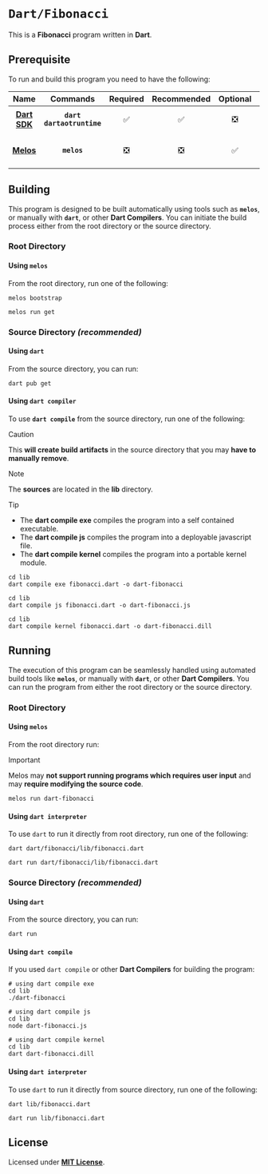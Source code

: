 # `Dart/Fibonacci`

This is a **Fibonacci** program written in **Dart**.

## Prerequisite

To run and build this program you need to have the following:

<div align="center">

| Name | Commands | Required | Recommended | Optional | Notes |
|:----:|:--------:|:--------:|:-----------:|:--------:|:-----:|
| [**Dart SDK**](https://dlang.org/download.html) | **`dart`**<br>**`dartaotruntime`** | &#9989; | &#9989; | &#10062; | **`sudo apt install dart`** |
| [**Melos**](https://gcc.gnu.org) | **`melos`** | &#10062; | &#10062; | &#9989; | **`dart pub global activate melos`** |

</div>

## Building

This program is designed to be built automatically using tools such as **`melos`**, or manually with **`dart`**, or other **Dart Compilers**. You can initiate the build process either from the root directory or the source directory.

### Root Directory

#### Using `melos`

From the root directory, run one of the following:

```
melos bootstrap
```
```
melos run get
```

### Source Directory _(recommended)_

#### Using `dart`

From the source directory, you can run:

```
dart pub get
```

#### Using `dart compiler`

To use **`dart compile`** from the source directory, run one of the following:

> [!CAUTION]
> This **will create build artifacts** in the source directory that you may **have to manually remove**.

> [!NOTE]
> The **sources** are located in the **lib** directory.

> [!TIP]
> * The **dart compile exe** compiles the program into a self contained executable.
> * The **dart compile js** compiles the program into a deployable javascript file.
> * The **dart compile kernel** compiles the program into a portable kernel module.

```
cd lib
dart compile exe fibonacci.dart -o dart-fibonacci
```
```
cd lib
dart compile js fibonacci.dart -o dart-fibonacci.js
```
```
cd lib
dart compile kernel fibonacci.dart -o dart-fibonacci.dill
```

## Running

The execution of this program can be seamlessly handled using automated build tools like **`melos`**, or manually with **`dart`**, or other **Dart Compilers**. You can run the program from either the root directory or the source directory.

### Root Directory

#### Using `melos`

From the root directory run:

> [!IMPORTANT]
> Melos may **not support running programs which requires user input** and may **require modifying the source code**.

```
melos run dart-fibonacci
```

#### Using `dart interpreter`

To use `dart` to run it directly from root directory, run one of the following:

```
dart dart/fibonacci/lib/fibonacci.dart
```
```
dart run dart/fibonacci/lib/fibonacci.dart
```

### Source Directory _(recommended)_

#### Using `dart`

From the source directory, you can run:

```
dart run
```

#### Using `dart compile`

If you used `dart compile` or other **Dart Compilers** for building the program:

```
# using dart compile exe
cd lib
./dart-fibonacci
```
```
# using dart compile js
cd lib
node dart-fibonacci.js
```
```
# using dart compile kernel
cd lib
dart dart-fibonacci.dill
```

#### Using `dart interpreter`

To use `dart` to run it directly from source directory, run one of the following:

```
dart lib/fibonacci.dart
```
```
dart run lib/fibonacci.dart
```

## License

Licensed under [**MIT License**](LICENSE).
